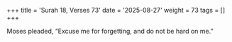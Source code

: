 +++
title = 'Surah 18, Verses 73'
date = '2025-08-27'
weight = 73
tags = []
+++

Moses pleaded, “Excuse me for forgetting, and do not be hard on me.”